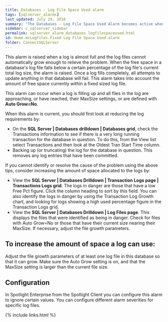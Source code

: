 ```yaml
---
title: Databases - Log File Space Used alarm
tags: [sqlserver_alarms]
last_updated: July 29, 2016
summary: "The Databases - Log File Space Used Alarm becomes active when a log in any database is in danger of filling."
sidebar: c_sqlserver_sidebar
permalink: sqlserver_alarm_databases_logfilespaceused.html
id: Home.mcLogFiles.Fixed Log File Space Used.alarm
folder: ConnectSQLServer
---
```



This alarm is raised when a log is almost full and the log files cannot automatically grow enough to relieve the problem. When the free space in a database's log file falls below a certain percentage of the log file's current total log size, the alarm is raised. Once a log fills completely, all attempts to update anything in that database will fail. This alarm takes into account the amount of free space currently within a fixed sized log file.

This alarm can occur when a log is filling up and all files in the log are approaching, or have reached, their MaxSize settings, or are defined with **Auto Grow=No**.

When this alarm is current, you should first look at reducing the log requirements by:

* On the **SQL Server \| Databases drilldown \| Databases grid**, check the Transactions information to see if there is a very long running transaction for the database in question. To do this, from the View list select Transactions and then look at the Oldest Tran Start Time column.
* Backing up (or truncating) the log for the database in question. This removes any log entries that have been committed.

If you cannot identify or resolve the cause of the problem using the above tips, consider increasing the amount of space allocated to the logs by:

* View the **SQL Server \| Databases Drilldown \| Transaction Logs page \| Transactions Logs grid**. The logs in danger are those that have a low Free Pct figure. Click the column heading to sort by this field. You can also identify the logs in danger by using the Transaction Log Growth chart, and looking for logs showing a high used percentage figure in the Transaction Logs grid.
* View the **SQL Server \| Databases Drilldown \| Log Files page**. This displays the files that were identified as being in danger. Check for files with Auto Grow=No or those that have their current size nearing their MaxSize. If necessary, adjust the file growth parameters.

## To increase the amount of space a log can use:

Adjust the file growth parameters of at least one log file in this database so that it can grow. Make sure the Auto Grow setting is on, and that the MaxSize setting is larger than the current file size.

## Configuration

In Spotlight Enterprise from the Spotlight Client you can configure this alarm to ignore certain values. You can configure different alarm severities for specific log files.

{% include links.html %}

